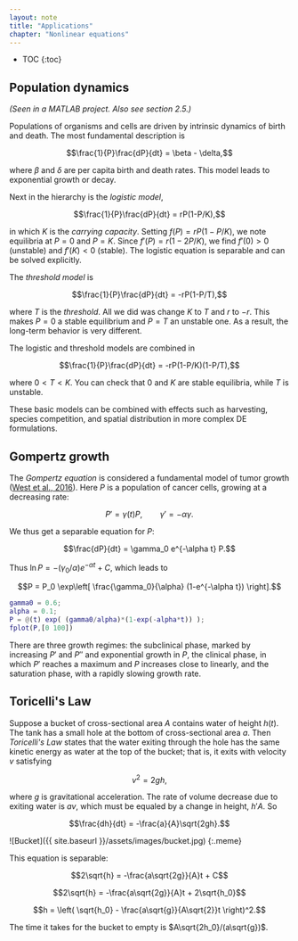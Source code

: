 ```yaml
---
layout: note
title: "Applications"
chapter: "Nonlinear equations"
---
```

* TOC
{:toc}

## Population dynamics

*(Seen in a MATLAB project. Also see section 2.5.)*

Populations of organisms and cells are driven by intrinsic dynamics of birth and death. The most fundamental description is

$$\frac{1}{P}\frac{dP}{dt} = \beta - \delta,$$

where $\beta$ and $\delta$ are per capita birth and death rates. This model leads to exponential growth or decay.

Next in the hierarchy is the *logistic model*,

$$\frac{1}{P}\frac{dP}{dt} = rP(1-P/K),$$ 

in which $K$ is the *carrying capacity*. Setting $f(P)=rP(1-P/K)$, we note equilibria at $P=0$ and $P=K$. Since $f'(P) = r(1-2P/K)$, we find $f'(0)>0$ (unstable) and $f'(K)<0$ (stable). The logistic equation is separable and can be solved explicitly.

The *threshold model* is 

$$\frac{1}{P}\frac{dP}{dt} = -rP(1-P/T),$$ 

where $T$ is the *threshold*. All we did was change $K$ to $T$ and $r$ to $-r$. This makes $P=0$ a stable equilibrium and $P=T$ an unstable one. As a result, the long-term behavior is very different. 

The logistic and threshold models are combined in

$$\frac{1}{P}\frac{dP}{dt} = -rP(1-P/K)(1-P/T),$$

where $0<T<K$. You can check that $0$ and $K$ are stable equilibria, while $T$ is unstable. 

These basic models can be combined with effects such as harvesting, species competition, and spatial distribution in more complex DE formulations. 

## Gompertz growth

The *Gompertz equation* is considered a fundamental model of tumor growth ([West et al., 2016](http://epubs.siam.org.udel.idm.oclc.org/doi/abs/10.1137/15M1044825)). Here $P$ is a population of cancer cells, growing at a decreasing rate:

$$P' = \gamma(t) P, \qquad \gamma' = -\alpha \gamma.$$

We thus get a separable equation for $P$:

$$\frac{dP}{dt} = \gamma_0 e^{-\alpha t} P.$$

Thus $\ln P = -(\gamma_0/\alpha) e^{-\alpha t} + C$, which leads to

$$P = P_0 \exp\left[ \frac{\gamma_0}{\alpha} (1-e^{-\alpha t}) \right].$$

~~~matlab
gamma0 = 0.6;
alpha = 0.1;
P = @(t) exp( (gamma0/alpha)*(1-exp(-alpha*t)) );
fplot(P,[0 100])
~~~

There are three growth regimes: the subclinical phase, marked by increasing $P'$ and $P''$ and exponential growth in $P$, the clinical phase, in which $P'$ reaches a maximum and $P$ increases close to linearly, and the saturation phase, with a rapidly slowing growth rate. 

## Toricelli's Law

Suppose a bucket of cross-sectional area $A$ contains water of height $h(t)$. The tank has a small hole at the bottom of cross-sectional area $a$. Then *Toricelli's Law* states that the water exiting through the hole has the same kinetic energy as water at the top of the bucket; that is, it exits with velocity $v$ satisfying

$$v^2=2gh,$$

where $g$ is gravitational acceleration. The rate of volume decrease due to exiting water is $av$, which must be equaled by a change in height, $h'A$. So

$$\frac{dh}{dt} = -\frac{a}{A}\sqrt{2gh}.$$

![Bucket]({{ site.baseurl }}/assets/images/bucket.jpg)
{:.meme}


This equation is separable:

$$2\sqrt{h} = -\frac{a\sqrt{2g}}{A}t + C$$ 

$$2\sqrt{h} = -\frac{a\sqrt{2g}}{A}t + 2\sqrt{h_0}$$

$$h = \left( \sqrt{h_0} - \frac{a\sqrt{g}}{A\sqrt{2}}t  \right)^2.$$

The time it takes for the bucket to empty is $A\sqrt{2h_0}/(a\sqrt{g})$.  

